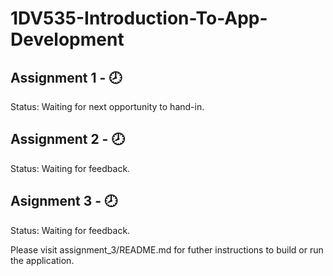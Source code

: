 # 1DV535-Introduction-To-App-Development

## Assignment 1 - 🕗

Status: Waiting for next opportunity to hand-in.

## Assignment 2 - 🕗

Status: Waiting for feedback.

## Asignment 3 - 🕗

Status: Waiting for feedback.

Please visit assignment_3/README.md for futher instructions to build or run the application.


